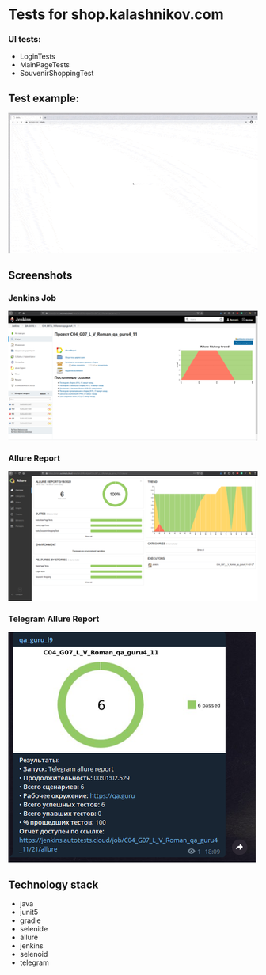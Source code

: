 # Tests for shop.kalashnikov.com

### UI tests:
- LoginTests
- MainPageTests
- SouvenirShoppingTest

## Test example:
![](/src/test/resources/filesForReadme/All%20divisions.gif)

## Screenshots
### Jenkins Job
![](/src/test/resources/filesForReadme/Jenkins.PNG)

### Allure Report
![](/src/test/resources/filesForReadme/allure.PNG)

### Telegram Allure Report
![](/src/test/resources/filesForReadme/telegram%20allure%20report.PNG)


## Technology stack 
- java
- junit5
- gradle
- selenide
- allure
- jenkins
- selenoid
- telegram 
